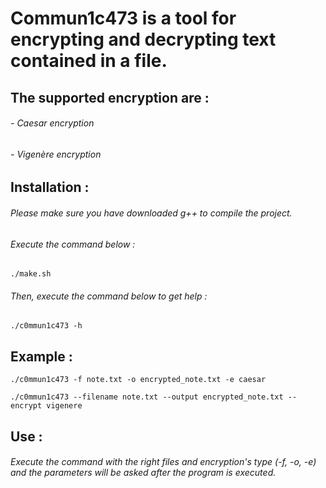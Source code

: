 # Commun1c473 is a tool for encrypting and decrypting text contained in a file.

## The supported encryption are :
###### - Caesar encryption
###### - Vigenère encryption

## Installation :

###### Please make sure you have downloaded g++ to compile the project.

###### Execute the command below :
```
./make.sh
```

###### Then, execute the command below to get help :
```
./c0mmun1c473 -h
```

## Example :
```
./c0mmun1c473 -f note.txt -o encrypted_note.txt -e caesar
```
```
./c0mmun1c473 --filename note.txt --output encrypted_note.txt --encrypt vigenere
```

## Use :

###### Execute the command with the right files and encryption's type (-f, -o, -e) and the parameters will be asked after the program is executed.



